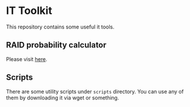 # IT Toolkit

This repository contains some useful it tools.

## RAID probability calculator

Please visit [here](https://lancercomet.github.io/IT-Toolkits/).

## Scripts

There are some utility scripts under `scripts` directory. You can use any of them by downloading it via wget or something.
